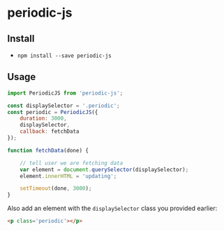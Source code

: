 # periodic-js

## Install

- `npm install --save periodic-js`

## Usage

``` javascript
import PeriodicJS from 'periodic-js';

const displaySelector = '.periodic';
const periodic = PeriodicJS({
	duration: 3000,
	displaySelector,
	callback: fetchData
});

function fetchData(done) {

	// tell user we are fetching data
	var element = document.querySelector(displaySelector);
	element.innerHTML = 'updating';

	setTimeout(done, 3000);
}

```

Also add an element with the `displaySelector` class you provided earlier:

``` html
<p class='periodic'></p>
```


